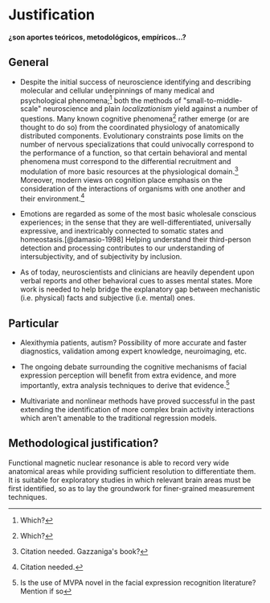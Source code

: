 # Justification

__¿son aportes teóricos, metodológicos, empíricos...?__

## General

<!-- necesita referencias bibliográficas -->

- Despite the initial success of neuroscience identifying and
  describing molecular and cellular underpinnings of many medical and
  psychological phenomena;[^which?] both the methods of
  "small-to-middle-scale" neuroscience and plain _localizationism_
  yield against a number of questions. Many known cognitive
  phenomena[^which?] rather emerge (or are thought to do so) from the
  coordinated physiology of anatomically distributed
  components. Evolutionary constraints pose limits on the number of
  nervous specializations that could univocally correspond to the
  performance of a function, so that certain behavioral and mental
  phenomena must correspond to the differential recruitment and
  modulation of more basic resources at the physiological
  domain.[^gazzaniga] Moreover, modern views on cognition place
  emphasis on the consideration of the interactions of organisms with
  one another and their environment.[^citation needed] <!-- ;with some
  even postulating that such _grounding_ --> <!-- and _extension_
  processes are inseparable from cognition itself. -->

[^which?]: Which?
[^gazzaniga]: Citation needed. Gazzaniga's book?
[^citation needed]: Citation needed.

- Emotions are regarded as some of the most basic wholesale conscious
  experiences; in the sense that they are well-differentiated,
  universally expressive, and inextricably connected to somatic states
  and homeostasis.[@damasio-1998] Helping understand their
  third-person detection and processing contributes to our
  understanding of intersubjectivity, and of subjectivity by
  inclusion.

- As of today, neuroscientists and clinicians are heavily dependent
  upon verbal reports and other behavioral cues to asses mental
  states. More work is needed to help bridge the explanatory gap
  between mechanistic (i.e. physical) facts and subjective
  (i.e. mental) ones.

## Particular

- Alexithymia patients, autism? Possibility of more accurate and
  faster diagnostics, validation among expert knowledge, neuroimaging,
  etc.

- The ongoing debate surrounding the cognitive mechanisms of facial
  expression perception will benefit from extra evidence, and more
  importantly, extra analysis techniques to derive that evidence.[^novelty]

[^novelty]: Is the use of MVPA novel in the facial expression
    recognition literature? Mention if so

- Multivariate and nonlinear methods have proved successful in the
  past extending the identification of more complex brain activity
  interactions which aren't amenable to the traditional regression
  models.

## Methodological justification?

Functional magnetic nuclear resonance is able to record very wide
anatomical areas while providing sufficient resolution to
differentiate them. It is suitable for exploratory studies in which
relevant brain areas must be first identified, so as to lay the
groundwork for finer-grained measurement techniques.
